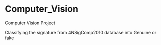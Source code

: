 # Computer_Vision
Computer Vision Project

Classifying the signature from 4NSigComp2010 database into
Genuine or fake
